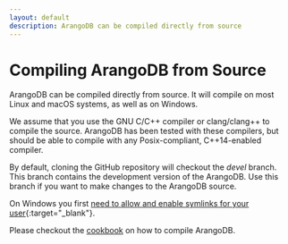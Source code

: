 ```yaml
---
layout: default
description: ArangoDB can be compiled directly from source
---
```

Compiling ArangoDB from Source
===============================

ArangoDB can be compiled directly from source. It will compile on most Linux and
macOS systems, as well as on Windows.

We assume that you use the GNU C/C++ compiler or clang/clang++ to compile the
source. ArangoDB has been tested with these compilers, but should be able to
compile with any Posix-compliant, C++14-enabled compiler. 

By default, cloning the GitHub repository will checkout the _devel_ branch.
This branch contains the development version of the ArangoDB. Use this branch if
you want to make changes to the ArangoDB source.

On Windows you first [need to allow and enable symlinks for your user](https://github.com/git-for-windows/git/wiki/Symbolic-Links#allowing-non-administrators-to-create-symbolic-links){:target="_blank"}. 

Please checkout the [cookbook](cookbook/compiling.html) on how to
compile ArangoDB.
